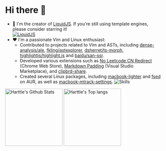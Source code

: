 # Hi there 👋

- 🎯 I'm the creator of [LiquidJS](https://liquidjs.com/). If you're still using template engines, please consider starring it!  
  [![LiquidJS](https://github-readme-stats.vercel.app/api/pin/?username=harttle&repo=liquidjs)](https://github.com/harttle/liquidjs)
- ❤️ I'm a passionate Vim and Linux enthusiast:
  - Contributed to projects related to Vim and ASTs, including [dense-analysis/ale](https://github.com/dense-analysis/ale), [fkling/astexplorer](https://github.com/fkling/astexplorer), [dsherret/ts-morph](https://github.com/dsherret/ts-morph), [highlightjs/highlight.js](https://github.com/highlightjs/highlight.js) and [baidu/san-ssr](https://github.com/baidu/san-ssr).
  - Developed various extensions such as [No Leetcode CN Redirect](https://chromewebstore.google.com/detail/no-leetcode-cn-redirect/ijcogbmnbapffkcdfaafbkfgacpkkfgh) (Chrome Web Store), [Markdown Padding](https://marketplace.visualstudio.com/items?itemName=harttle.md-padding-vscode) (Visual Studio Marketplace), and [clipbrd-share](https://github.com/harttle/clipbrd-share).
  - Created several Linux packages, including [macbook-lighter](https://aur.archlinux.org/packages/macbook-lighter) and [fsed](https://aur.archlinux.org/packages/fsed) on AUR, as well as [macbook-mtrack-settings](https://github.com/harttle/macbook-mtrack-settings).
![Skills](https://skillicons.dev/icons?i=angular,azure,css,django,docker,dotnet,electron,figma,gcp,grafana,html,js,css,jquery,jest,linux,md,lua,matlab,mongodb,mysql,nginx,php,py,ruby,rails,raspberrypi,react,redis,redux,regex,rollupjs,sass,sqlite,spring,svg,ts,vim,vue,webpack,workers)

<img alt="Harttle's Github Stats" src="https://github-readme-stats-one-bice.vercel.app/api?username=harttle&show_icons=true&include_all_commits=true&role=OWNER,ORGANIZATION_MEMBER&theme=transparent&count_private=true" height="185px"> <img alt="Harttle's Top langs" src="https://github-readme-stats-one-bice.vercel.app/api/top-langs/?username=harttle&layout=compact&langs_count=8&include_all_commits=true&role=OWNER&theme=transparent" height="185px">
